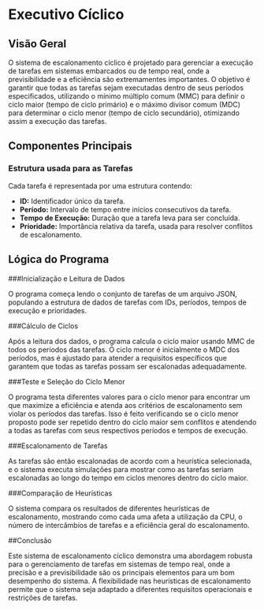 # Executivo Cíclico

## Visão Geral

O sistema de escalonamento cíclico é projetado para gerenciar a execução de tarefas em sistemas embarcados ou de tempo real, onde a previsibilidade e a eficiência são extremamentes importantes. O objetivo é garantir que todas as tarefas sejam executadas dentro de seus períodos especificados, utilizando o mínimo múltiplo comum (MMC) para definir o ciclo maior (tempo de ciclo primário) e o máximo divisor comum (MDC) para determinar o ciclo menor (tempo de ciclo secundário), otimizando assim a execução das tarefas.

## Componentes Principais

### Estrutura usada para as Tarefas

Cada tarefa é representada por uma estrutura contendo:

- **ID:** Identificador único da tarefa.
- **Período:** Intervalo de tempo entre inícios consecutivos da tarefa.
- **Tempo de Execução:** Duração que a tarefa leva para ser concluída.
- **Prioridade:** Importância relativa da tarefa, usada para resolver conflitos de escalonamento.

## Lógica do Programa

###Inicialização e Leitura de Dados

O programa começa lendo o conjunto de tarefas de um arquivo JSON, populando a estrutura de dados de tarefas com IDs, períodos, tempos de execução e prioridades.

###Cálculo de Ciclos

Após a leitura dos dados, o programa calcula o ciclo maior usando MMC de todos os períodos das tarefas. O ciclo menor é inicialmente o MDC dos períodos, mas é ajustado para atender a requisitos específicos que garantem que todas as tarefas possam ser escalonadas adequadamente.

###Teste e Seleção do Ciclo Menor

O programa testa diferentes valores para o ciclo menor para encontrar um que maximize a eficiência e atenda aos critérios de escalonamento sem violar os períodos das tarefas. Isso é feito verificando se o ciclo menor proposto pode ser repetido dentro do ciclo maior sem conflitos e atendendo a todas as tarefas com seus respectivos períodos e tempos de execução.

###Escalonamento de Tarefas

As tarefas são então escalonadas de acordo com a heurística selecionada, e o sistema executa simulações para mostrar como as tarefas seriam escalonadas ao longo do tempo em ciclos menores dentro do ciclo maior.

###Comparação de Heurísticas

O sistema compara os resultados de diferentes heurísticas de escalonamento, mostrando como cada uma afeta a utilização da CPU, o número de intercâmbios de tarefas e a eficiência geral do escalonamento.

##Conclusão

Este sistema de escalonamento cíclico demonstra uma abordagem robusta para o gerenciamento de tarefas em sistemas de tempo real, onde a precisão e a previsibilidade são os principais elementos para um bom desempenho do sistema. A flexibilidade nas heurísticas de escalonamento permite que o sistema seja adaptado a diferentes requisitos operacionais e restrições de tarefas.
